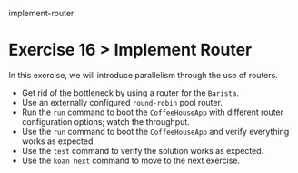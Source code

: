 implement-router

# Exercise 16 > Implement Router

In this exercise, we will introduce parallelism through the use of routers.

- Get rid of the bottleneck by using a router for the `Barista`.
- Use an externally configured `round-robin` pool router.
- Run the `run` command to boot the `CoffeeHouseApp` with different router configuration options; watch the throughput.
- Use the `run` command to boot the `CoffeeHouseApp` and verify everything works as expected.
- Use the `test` command to verify the solution works as expected.
- Use the `koan next` command to move to the next exercise.

